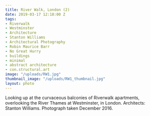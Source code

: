 ```yaml
---
title: River Walk, London (2)
date: 2019-03-17 12:18:00 Z
tags:
- Riverwalk
- Westminster
- Architecture
- Stanton Williams
- Architectural Photography
- Robin Maurice Barr
- No Great Hurry
- buildings
- minimal
- abstract architecture
- con.structural.art
image: "/uploads/RW1.jpg"
thumbnail_image: "/uploads/RW1_thumbnail.jpg"
layout: photo
---
```


Looking up at the curvaceous balconies of Riverwalk apartments, overlooking the River Thames at Westminster, in London. Architects: Stanton Williams. Photograph taken December 2016.